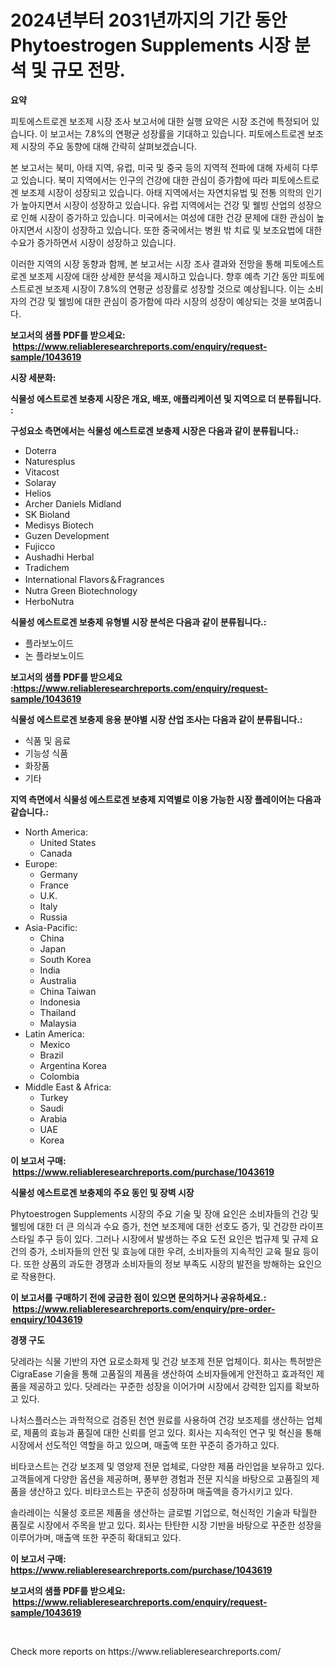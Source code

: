 <p><h1>2024년부터 2031년까지의 기간 동안 Phytoestrogen Supplements 시장 분석 및 규모 전망.</h1></p><p><strong>요약</strong></p>
<p><p>피토에스트로겐 보조제 시장 조사 보고서에 대한 실행 요약은 시장 조건에 특정되어 있습니다. 이 보고서는 7.8%의 연평균 성장률을 기대하고 있습니다. 피토에스트로겐 보조제 시장의 주요 동향에 대해 간략히 살펴보겠습니다. </p><p>본 보고서는 북미, 아태 지역, 유럽, 미국 및 중국 등의 지역적 전파에 대해 자세히 다루고 있습니다. 북미 지역에서는 인구의 건강에 대한 관심이 증가함에 따라 피토에스트로겐 보조제 시장이 성장되고 있습니다. 아태 지역에서는 자연치유법 및 전통 의학의 인기가 높아지면서 시장이 성장하고 있습니다. 유럽 지역에서는 건강 및 웰빙 산업의 성장으로 인해 시장이 증가하고 있습니다. 미국에서는 여성에 대한 건강 문제에 대한 관심이 높아지면서 시장이 성장하고 있습니다. 또한 중국에서는 병원 밖 치료 및 보조요법에 대한 수요가 증가하면서 시장이 성장하고 있습니다.</p><p>이러한 지역의 시장 동향과 함께, 본 보고서는 시장 조사 결과와 전망을 통해 피토에스트로겐 보조제 시장에 대한 상세한 분석을 제시하고 있습니다. 향후 예측 기간 동안 피토에스트로겐 보조제 시장이 7.8%의 연평균 성장률로 성장할 것으로 예상됩니다. 이는 소비자의 건강 및 웰빙에 대한 관심이 증가함에 따라 시장의 성장이 예상되는 것을 보여줍니다.</p></p>
<p><strong>보고서의 샘플 PDF를 받으세요: &nbsp;<a href="https://www.reliableresearchreports.com/enquiry/request-sample/1043619">https://www.reliableresearchreports.com/enquiry/request-sample/1043619</a></strong></p>
<p><strong>시장 세분화:</strong></p>
<p><strong> 식물성 에스트로겐 보충제 시장은 개요, 배포, 애플리케이션 및 지역으로 더 분류됩니다. :</strong></p>
<p><strong>구성요소 측면에서는 식물성 에스트로겐 보충제 시장은 다음과 같이 분류됩니다.:</strong></p>
<p><ul><li>Doterra</li><li>Naturesplus</li><li>Vitacost</li><li>Solaray</li><li>Helios</li><li>Archer Daniels Midland</li><li>SK Bioland</li><li>Medisys Biotech</li><li>Guzen Development</li><li>Fujicco</li><li>Aushadhi Herbal</li><li>Tradichem</li><li>International Flavors＆Fragrances</li><li>Nutra Green Biotechnology</li><li>HerboNutra</li></ul></p>
<p><strong> 식물성 에스트로겐 보충제 유형별 시장 분석은 다음과 같이 분류됩니다.:</strong></p>
<p><ul><li>플라보노이드</li><li>논 플라보노이드</li></ul></p>
<p><strong>보고서의 샘플 PDF를 받으세요 :<a href="https://www.reliableresearchreports.com/enquiry/request-sample/1043619">https://www.reliableresearchreports.com/enquiry/request-sample/1043619</a></strong></p>
<p><strong> 식물성 에스트로겐 보충제 응용 분야별 시장 산업 조사는 다음과 같이 분류됩니다.:</strong></p>
<p><ul><li>식품 및 음료</li><li>기능성 식품</li><li>화장품</li><li>기타</li></ul></p>
<p><strong>지역 측면에서 식물성 에스트로겐 보충제 지역별로 이용 가능한 시장 플레이어는 다음과 같습니다.:</strong></p>
<p><ul>
    <li>
        North America:
        <ul>
            <li>United States</li>
            <li>Canada</li>
        </ul>
    </li>
    <li>
        Europe:
        <ul>
            <li>Germany</li>
            <li>France</li>
            <li>U.K.</li>
            <li>Italy</li>
            <li>Russia</li>
        </ul>
    </li>
    <li>
        Asia-Pacific:
        <ul>
            <li>China</li>
            <li>Japan</li>
            <li>South Korea</li>
            <li>India</li>
            <li>Australia</li>
            <li>China Taiwan</li>
            <li>Indonesia</li>
            <li>Thailand</li>
            <li>Malaysia</li>
        </ul>
    </li>
    <li>
        Latin America:
        <ul>
            <li>Mexico</li>
            <li>Brazil</li>
            <li>Argentina Korea</li>
            <li>Colombia</li>
        </ul>
    </li>
    <li>
        Middle East & Africa:
        <ul>
            <li>Turkey</li>
            <li>Saudi</li>
            <li>Arabia</li>
            <li>UAE</li>
            <li>Korea</li>
        </ul>
    </li>
    </ul></p>
<p><strong>이 보고서 구매: &nbsp;<a href="https://www.reliableresearchreports.com/purchase/1043619">https://www.reliableresearchreports.com/purchase/1043619</a></strong></p>
<p><strong>식물성 에스트로겐 보충제의 주요 동인 및 장벽 시장</strong></p>
<p><p>Phytoestrogen Supplements 시장의 주요 기술 및 장애 요인은 소비자들의 건강 및 웰빙에 대한 더 큰 의식과 수요 증가, 천연 보조제에 대한 선호도 증가, 및 건강한 라이프스타일 추구 등이 있다. 그러나 시장에서 발생하는 주요 도전 요인은 법규제 및 규제 요건의 증가, 소비자들의 안전 및 효능에 대한 우려, 소비자들의 지속적인 교육 필요 등이다. 또한 상품의 과도한 경쟁과 소비자들의 정보 부족도 시장의 발전을 방해하는 요인으로 작용한다.</p></p>
<p><strong>이 보고서를 구매하기 전에 궁금한 점이 있으면 문의하거나 공유하세요.: &nbsp;<a href="https://www.reliableresearchreports.com/enquiry/pre-order-enquiry/1043619">https://www.reliableresearchreports.com/enquiry/pre-order-enquiry/1043619</a></strong></p>
<p><strong>경쟁 구도</strong></p>
<p><p>닷레라는 식물 기반의 자연 요로소화제 및 건강 보조제 전문 업체이다. 회사는 특허받은 CigraEase 기술을 통해 고품질의 제품을 생산하여 소비자들에게 안전하고 효과적인 제품을 제공하고 있다. 닷레라는 꾸준한 성장을 이어가며 시장에서 강력한 입지를 확보하고 있다.</p><p>나처스플러스는 과학적으로 검증된 천연 원료를 사용하여 건강 보조제를 생산하는 업체로, 제품의 효능과 품질에 대한 신뢰를 얻고 있다. 회사는 지속적인 연구 및 혁신을 통해 시장에서 선도적인 역할을 하고 있으며, 매출액 또한 꾸준히 증가하고 있다.</p><p>비타코스트는 건강 보조제 및 영양제 전문 업체로, 다양한 제품 라인업을 보유하고 있다. 고객들에게 다양한 옵션을 제공하며, 풍부한 경험과 전문 지식을 바탕으로 고품질의 제품을 생산하고 있다. 비타코스트는 꾸준히 성장하며 매출액을 증가시키고 있다.</p><p>솔라레이는 식물성 호르몬 제품을 생산하는 글로벌 기업으로, 혁신적인 기술과 탁월한 품질로 시장에서 주목을 받고 있다. 회사는 탄탄한 시장 기반을 바탕으로 꾸준한 성장을 이루어가며, 매출액 또한 꾸준히 확대되고 있다.</p></p>
<p><strong>이 보고서 구매: &nbsp; <a href="https://www.reliableresearchreports.com/purchase/1043619">https://www.reliableresearchreports.com/purchase/1043619</a></strong></p>
<p><strong>보고서의 샘플 PDF를 받으세요: &nbsp;<a href="https://www.reliableresearchreports.com/enquiry/request-sample/1043619">https://www.reliableresearchreports.com/enquiry/request-sample/1043619</a></strong><strong></strong></p>
<p>&nbsp;</p>
<p>Check more reports on https://www.reliableresearchreports.com/</p>